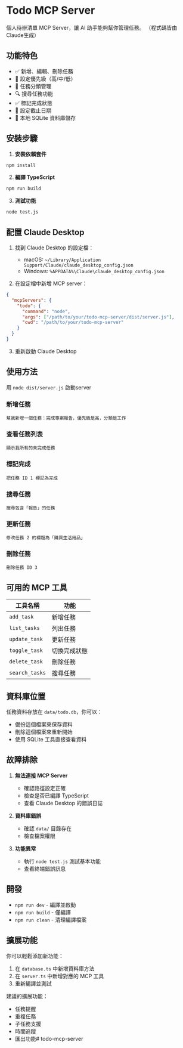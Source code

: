 # Todo MCP Server

個人待辦清單 MCP Server，讓 AI 助手能夠幫你管理任務。
（程式碼皆由Claude生成）

## 功能特色

- ✅ 新增、編輯、刪除任務
- 🎯 設定優先級（高/中/低）
- 📂 任務分類管理
- 🔍 搜尋任務功能
- ✅ 標記完成狀態
- 📅 設定截止日期
- 💾 本地 SQLite 資料庫儲存

## 安裝步驟

1. **安裝依賴套件**
```bash
npm install
```

2. **編譯 TypeScript**
```bash
npm run build
```

3. **測試功能**
```bash
node test.js
```

## 配置 Claude Desktop

1. 找到 Claude Desktop 的設定檔：
   - macOS: `~/Library/Application Support/Claude/claude_desktop_config.json`
   - Windows: `%APPDATA%\Claude\claude_desktop_config.json`

2. 在設定檔中新增 MCP server：
```json
{
  "mcpServers": {
    "todo": {
      "command": "node",
      "args": ["/path/to/your/todo-mcp-server/dist/server.js"],
      "cwd": "/path/to/your/todo-mcp-server"
    }
  }
}
```

3. 重新啟動 Claude Desktop

## 使用方法

用 `node dist/server.js` 啟動server

### 新增任務
```
幫我新增一個任務：完成專案報告，優先級是高，分類是工作
```

### 查看任務列表
```
顯示我所有的未完成任務
```

### 標記完成
```
把任務 ID 1 標記為完成
```

### 搜尋任務
```
搜尋包含「報告」的任務
```

### 更新任務
```
修改任務 2 的標題為「購買生活用品」
```

### 刪除任務
```
刪除任務 ID 3
```

## 可用的 MCP 工具

| 工具名稱 | 功能 |
|---------|------|
| `add_task` | 新增任務 |
| `list_tasks` | 列出任務 |
| `update_task` | 更新任務 |
| `toggle_task` | 切換完成狀態 |
| `delete_task` | 刪除任務 |
| `search_tasks` | 搜尋任務 |

## 資料庫位置

任務資料存放在 `data/todo.db`，你可以：
- 備份這個檔案來保存資料
- 刪除這個檔案來重新開始
- 使用 SQLite 工具直接查看資料

## 故障排除

1. **無法連接 MCP Server**
   - 確認路徑設定正確
   - 檢查是否已編譯 TypeScript
   - 查看 Claude Desktop 的錯誤日誌

2. **資料庫錯誤**
   - 確認 `data/` 目錄存在
   - 檢查檔案權限

3. **功能異常**
   - 執行 `node test.js` 測試基本功能
   - 查看終端錯誤訊息

## 開發

- `npm run dev` - 編譯並啟動
- `npm run build` - 僅編譯
- `npm run clean` - 清理編譯檔案

## 擴展功能

你可以輕鬆添加新功能：

1. 在 `database.ts` 中新增資料庫方法
2. 在 `server.ts` 中新增對應的 MCP 工具
3. 重新編譯並測試

建議的擴展功能：
- 任務提醒
- 重複任務
- 子任務支援
- 時間追蹤
- 匯出功能# todo-mcp-server
